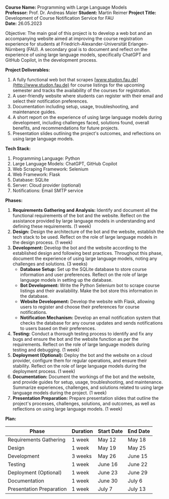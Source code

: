 **Course Name:** Programming with Large Language Models  
**Professor:** Prof. Dr. Andreas Maier
**Student:** Martin Reimer
**Project Title:** Development of Course Notification Service for FAU  
**Date:** 26.05.2023

Objective: The main goal of this project is to develop a web bot and an accompanying website aimed at improving the course registration experience for students at Friedrich-Alexander-Universität Erlangen-Nürnberg (FAU). A secondary goal is to document and reflect on the experience of using large language models, specifically ChatGPT and GitHub Copilot, in the development process.

**Project Deliverables:**
1. A fully functional web bot that scrapes [www.studon.fau.de](http://www.studon.fau.de) for course listings for the upcoming semester and tracks the availability of the courses for registration.
2. A user-friendly website where students can register with their email and select their notification preferences.
3. Documentation including setup, usage, troubleshooting, and maintenance guides.
4. A short report on the experience of using large language models during development, including challenges faced, solutions found, overall benefits, and recommendations for future projects.
5. Presentation slides outlining the project's outcomes, and reflections on using large language models.

**Tech Stack:**
1. Programming Language: Python
2. Large Language Models: ChatGPT, GitHub Copilot
3. Web Scraping Framework: Selenium
4. Web Framework: Flask
5. Database: SQLite
6. Server: Cloud provider (optional)
7. Notifications: Email SMTP service

**Phases:**
1. **Requirements Gathering and Analysis:** Identify and document all the functional requirements of the bot and the website. Reflect on the assistance provided by large language models in understanding and defining these requirements. (1 week)
2. **Design:** Design the architecture of the bot and the website, establish the tech stack to be used. Reflect on the role of large language models in the design process. (1 week)
3. **Development:** Develop the bot and the website according to the established design and following best practices. Throughout this phase, document the experience of using large language models, noting any challenges and solutions. (3 weeks)
    - **Database Setup:** Set up the SQLite database to store course information and user preferences. Reflect on the role of large language models in setting up the database.
    - **Bot Development:** Write the Python Selenium bot to scrape course listings and their availability. Make the bot store this information in the database.
    - **Website Development:** Develop the website with Flask, allowing users to register and choose their preferences for course notifications.
    - **Notification Mechanism:** Develop an email notification system that checks the database for any course updates and sends notifications to users based on their preferences.
4. **Testing:** Conduct a thorough testing process to identify and fix any bugs and ensure the bot and the website function as per the requirements. Reflect on the role of large language models during testing and debugging. (1 week)
5. **Deployment (Optional):** Deploy the bot and the website on a cloud provider, configure them for regular operations, and ensure their stability. Reflect on the role of large language models during the deployment process. (1 week)
6. **Documentation:** Document the workings of the bot and the website, and provide guides for setup, usage, troubleshooting, and maintenance. Summarize experiences, challenges, and solutions related to using large language models during the project. (1 week)
7. **Presentation Preparation:** Prepare presentation slides that outline the project's processes, challenges, solutions, and outcomes, as well as reflections on using large language models. (1 week)

**Plan:**

|Phase|Duration|Start Date|End Date|
|---|---|---|---|
|Requirements Gathering|1 week|May 12|May 18|
|Design|1 week|May 19|May 25|
|Development|3 weeks|May 26|June 15|
|Testing|1 week|June 16|June 22|
|Deployment (Optional)|1 week|June 23|June 29|
|Documentation|1 week|June 30|July 6|
|Presentation Preparation|1 week|July 7|July 13|


